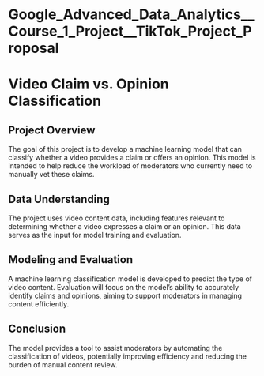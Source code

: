 # Google_Advanced_Data_Analytics__Course_1_Project__TikTok_Project_Proposal

# Video Claim vs. Opinion Classification
## Project Overview
The goal of this project is to develop a machine learning model that can classify whether a video provides a claim or offers an opinion. This model is intended to help reduce the workload of moderators who currently need to manually vet these claims.

## Data Understanding
The project uses video content data, including features relevant to determining whether a video expresses a claim or an opinion. This data serves as the input for model training and evaluation.

## Modeling and Evaluation
A machine learning classification model is developed to predict the type of video content. Evaluation will focus on the model’s ability to accurately identify claims and opinions, aiming to support moderators in managing content efficiently.

## Conclusion
The model provides a tool to assist moderators by automating the classification of videos, potentially improving efficiency and reducing the burden of manual content review.
